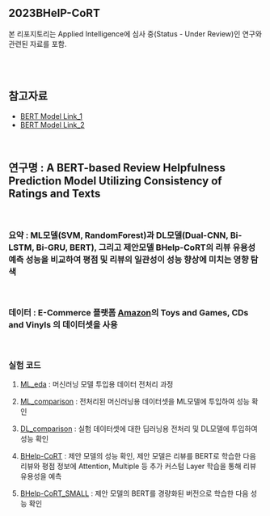 ## 2023BHelP-CoRT
본 리포지토리는 Applied Intelligence에 심사 중(Status - Under Review)인 연구와 관련된 자료를 포함.

<br/>
<br/>

## 참고자료 
 
* [BERT Model Link_1](https://tfhub.dev/tensorflow/base_bert/bert_en_uncased_L-12_H-768_A-12/1)
* [BERT Model Link_2](https://huggingface.co/transformers/v3.0.2/model_doc/bert.html)

<br/>

## 연구명 : A BERT-based Review Helpfulness Prediction Model Utilizing Consistency of Ratings and Texts 

<br/>

### 요약 : ML모델(SVM, RandomForest)과 DL모델(Dual-CNN, Bi-LSTM, Bi-GRU, BERT), 그리고 제안모델 BHelp-CoRT의 리뷰 유용성 예측 성능을 비교하여 평점 및 리뷰의 일관성이 성능 향상에 미치는 영향 탐색

<br/>

### 데이터 : E-Commerce 플랫폼 [Amazon](https://cseweb.ucsd.edu/~jmcauley/datasets.html#amazon_reviews)의 Toys and Games, CDs and Vinyls 의 데이터셋을 사용

<br/>

### 실험 코드

1. [ML_eda](/2023BHelp-CoRT/codes/ML_eda.ipynb) : 
   머신러닝 모델 투입용 데이터 전처리 과정

2. [ML_comparison](/2023BHelp-CoRT/codes/ML_comparison.ipynb) : 전처리된 머신러닝용 데이터셋을 ML모델에 투입하여 성능 확인

3. [DL_comparison](/2023BHelp-CoRT/codes/DL_comparison.ipynb) : 실험 데이터셋에 대한 딥러닝용 전처리 및 DL모델에 투입하여 성능 확인

4. [BHelp-CoRT](/2023BHelp-CoRT/codes/BHelp-CoRT.ipynb) : 제안 모델의 성능 확인, 제안 모델은 리뷰를 BERT로 학습한 다음 리뷰와 평점 정보에 Attention, Multiple 등 추가 커스텀 Layer 학습을 통해 리뷰 유용성을 예측

5. [BHelp-CoRT_SMALL](/2023BHelp-CoRT/codes/BHelp-CoRT_SMALL.ipynb) : 제안 모델의 BERT를 경량화된 버전으로 학습한 다음 성능 확인